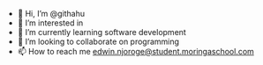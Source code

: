 - 👋 Hi, I’m @githahu
- 👀 I’m interested in 
- 🌱 I’m currently learning software development
- 💞️ I’m looking to collaborate on programming
- 📫 How to reach me edwin.njoroge@student.moringaschool.com

<!---
githahu/githahu is a ✨ special ✨ repository because its `README.md` (this file) appears on your GitHub profile.
You can click the Preview link to take a look at your changes.
--->
